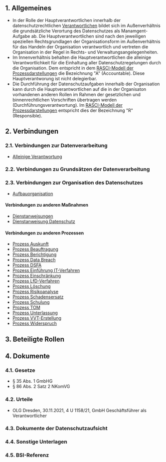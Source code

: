 ## 1. Allgemeines
- In der Rolle der Hauptverantwortlichen innerhalb der datenschutzrechtlichen [Verantwortlichen](../Datenverarbeitung/Verantwortliche.md) bildet sich im Außenverhältnis die grundsätzliche Verortung des Datenschutzes als Manamgent-Aufgabe ab. Die Hauptverantwortlichen sind nach den jeweiligen speziellen Rechtsgrundlagen der Organisationsform im Außenverhältnis für das Handeln der Organisation verantwortlich und vertreten die Organisation in der Regel in Rechts- und Verwaltungsangelegenheiten.
- Im Innenverhältnis behalten die Hauptverantwortlichen die alleinige Verantwortlichkeit für die Einhaltung aller Datenschutzregelungen durch die Organisation. Dem entspricht in dem [RASCI-Modell der Prozessdarstellungen](../Organisation/Prozesse.md) die Bezeichnung "A" (Accountable). Diese Hauptverantworung ist nicht delegierbar.
- Die Durchführung der Datenschutzaufgaben innerhalb der Organisation kann durch die Hauptverantwortlichen auf die in der Organisaton vorhandenen anderen Rollen im Rahmen der gesetzlichen und binnenrechtlichen Vorschriften übertragen werden (Durchführungsverantwortung). Im [RASCI-Modell der Prozessdarstellungen](../Organisation/Prozesse.md) entspricht dies der Bezeichnung "R" (Responsible).
## 2. Verbindungen
### 2.1. Verbindungen zur Datenverarbeitung
- [Alleinige Verantwortung](../Datenverarbeitung/Alleinige-Verantwortung.md)
### 2.2. Verbindungen zu Grundsätzen der Datenverarbeitung
### 2.3. Verbindungen zur Organisation des Datenschutzes
- [Aufbauorganisation](../Organisation/Aufbauorganisation.md)
#### Verbindungen zu anderen Maßnahmen
- [Dienstanweisungen](../Organisation/Dienstanweisung.md)
- [Dienstanweisung Datenschutz](../Organisation/Dienstanweisung-Datenschutz.md)
#### Verbindungen zu anderen Prozessen
- [Prozess Auskunft](../Organisation/Prozess-Auskunft.md)
- [Prozess Beauftragung](../Organisation/Prozess-Beauftragung.md)
- [Prozess Berichtigung](../Organisation/Prozess-Berichtigung.md)
- [Prozess Data Breach](../Organisation/Prozess-Data-Breach.md)
- [Prozess DSFA](../Organisation/Prozess-DSFA.md)
- [Prozess Einführung IT-Verfahren](../Organisation/Prozess-Einf%C3%BChrung-IT-Verfahren.md)
- [Prozess Einschränkung](../Organisation/Prozess-Einschraenkung.md)
- [Prozess LfD-Verfahren](../Organisation/Prozess-LfD-Verfahren.md)
- [Prozess Löschung](../Organisation/Prozess-Loeschung.md)
- [Prozess Risikoanalyse](../Organisation/Prozess-Risikoanalyse.md)
- [Prozess Schadensersatz](../Organisation/Prozess-Schadensersatz.md)
- [Prozess Schulung](../Organisation/Prozess-Schulung.md)
- [Prozess TOM](../Organisation/Prozess-TOM.md)
- [Prozess Unterlassung](../Organisation/Prozess-Unterlassung.md)
- [Prozess VVT-Erstellung](../Organisation/Prozess-VVT-Erstellung.md)
- [Prozess Widerspruch](../Organisation/Prozess-Widerspruch.md)
## 3. Beteiligte Rollen
## 4. Dokumente
### 4.1. Gesetze
- § 35 Abs. 1 GmbHG
- § 86 Abs. 2 Satz 2 NKomVG
### 4.2. Urteile
- OLG Dresden, 30.11.2021, 4 U 1158/21, GmbH Geschäftsführer als Verantwortlicher
### 4.3. Dokumente der Datenschutzaufsicht
### 4.4. Sonstige Unterlagen
### 4.5. BSI-Referenz